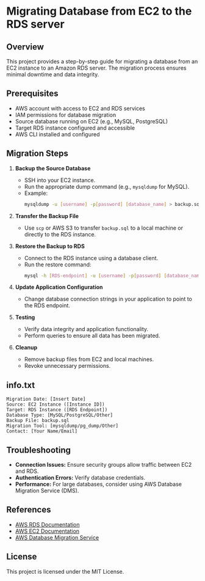 # Migrating Database from EC2 to the RDS server
## Overview

This project provides a step-by-step guide for migrating a database from an EC2 instance to an Amazon RDS server. The migration process ensures minimal downtime and data integrity.

## Prerequisites

- AWS account with access to EC2 and RDS services
- IAM permissions for database migration
- Source database running on EC2 (e.g., MySQL, PostgreSQL)
- Target RDS instance configured and accessible
- AWS CLI installed and configured

## Migration Steps

1. **Backup the Source Database**
    - SSH into your EC2 instance.
    - Run the appropriate dump command (e.g., `mysqldump` for MySQL).
    - Example:
      ```bash
      mysqldump -u [username] -p[password] [database_name] > backup.sql
      ```

2. **Transfer the Backup File**
    - Use `scp` or AWS S3 to transfer `backup.sql` to a local machine or directly to the RDS instance.

3. **Restore the Backup to RDS**
    - Connect to the RDS instance using a database client.
    - Run the restore command:
      ```bash
      mysql -h [RDS-endpoint] -u [username] -p[password] [database_name] < backup.sql
      ```

4. **Update Application Configuration**
    - Change database connection strings in your application to point to the RDS endpoint.

5. **Testing**
    - Verify data integrity and application functionality.
    - Perform queries to ensure all data has been migrated.

6. **Cleanup**
    - Remove backup files from EC2 and local machines.
    - Revoke unnecessary permissions.

## info.txt

```
Migration Date: [Insert Date]
Source: EC2 Instance ([Instance ID])
Target: RDS Instance ([RDS Endpoint])
Database Type: [MySQL/PostgreSQL/Other]
Backup File: backup.sql
Migration Tool: [mysqldump/pg_dump/Other]
Contact: [Your Name/Email]
```

## Troubleshooting

- **Connection Issues:** Ensure security groups allow traffic between EC2 and RDS.
- **Authentication Errors:** Verify database credentials.
- **Performance:** For large databases, consider using AWS Database Migration Service (DMS).

## References

- [AWS RDS Documentation](https://docs.aws.amazon.com/rds/index.html)
- [AWS EC2 Documentation](https://docs.aws.amazon.com/ec2/index.html)
- [AWS Database Migration Service](https://aws.amazon.com/dms/)

## License

This project is licensed under the MIT License.